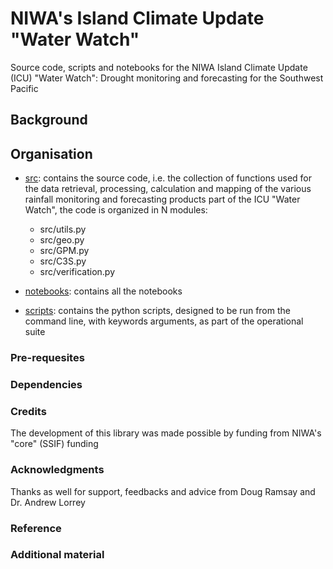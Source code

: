 # NIWA's Island Climate Update "Water Watch" 

Source code, scripts and notebooks for the NIWA Island Climate Update (ICU) "Water Watch": Drought monitoring and forecasting for the Southwest Pacific

## Background 

## Organisation 

- [src](): contains the source code, i.e. the collection of functions used for the data retrieval, processing, calculation and mapping of the various rainfall monitoring and forecasting products part of the ICU "Water Watch", the code is organized in N modules: 

    - src/utils.py 
    - src/geo.py 
    - src/GPM.py 
    - src/C3S.py 
    - src/verification.py 

- [notebooks](): contains all the notebooks 

- [scripts](): contains the python scripts, designed to be run from the command line, with keywords arguments, as part of the operational suite 

### Pre-requesites 

### Dependencies 

### Credits 

The development of this library was made possible by funding from NIWA's "core" (SSIF) funding 

### Acknowledgments 

Thanks as well for support, feedbacks and advice from Doug Ramsay and Dr. Andrew Lorrey

### Reference 

### Additional material 